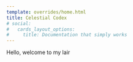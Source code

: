```yaml
---
template: overrides/home.html
title: Celestial Codex
# social:
#   cards_layout_options:
#     title: Documentation that simply works
---
```


Hello, welcome to my lair
